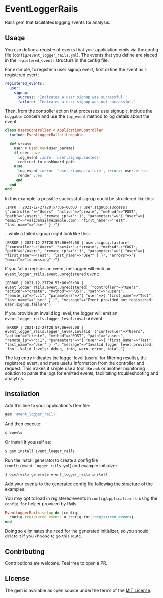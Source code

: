 # EventLoggerRails

Rails gem that facilitates logging events for analysis.

## Usage

You can define a registry of events that your application emits via the config file (`config/event_logger_rails.yml`).
The events that you define are placed in the `registered_events` structure in the config file.

For example, to register a user signup event, first define the event as a registered event:

```yaml
registered_events:
  user:
    signup:
      success: 'Indicates a user signup was successful.'
      failure: 'Indicates a user signup was not successful.'
```

Then, from the controller action that processes user signup's, include the `Loggable` concern and use the `log_event` method to log details about the event:

```ruby
class UsersController < ApplicationController
  include EventLoggerRails::Loggable

  def create
    user = User.new(user_params)
    if user.save
      log_event :info, 'user.signup.success'
      redirect_to dashboard_path
    else
      log_event :error, 'user.signup.failure', errors: user.errors
      render :new
     end
  end
end
```

In this example, a possible successful signup could be structured like this:

```
[INFO | 2021-12-27T20:57:06+00:00 | user.signup.success] {"controller"=>"Users", "action"=>"create", "method"=>"POST", "path"=>"/users", "remote_ip"=>"::1", "parameters"=>"{ "user"=>{ "email"=>"validemail@example.com", "first_name"=>"Test", "last_name"=>"User" } }"}
```

...while a failed signup might look like this:

```
[ERROR | 2021-12-27T20:57:06+00:00 | user.signup.failure] {"controller"=>"Users", "action"=>"create", "method"=>"POST", "path"=>"/users", "remote_ip"=>"::1", "parameters"=>"{ "user"=>{ "first_name"=>"Test", "last_name"=>"User" } }", "errors"=>"{ "email"=>"is missing" }"}
```

If you fail to register an event, the logger will emit an `event_logger_rails.event.unregistered` event:

```
[ERROR | 2021-12-27T20:57:06+00:00 | event_logger_rails.event.unregistered] {"controller"=>"Users", "action"=>"create", "method"=>"POST", "path"=>"/users", "remote_ip"=>"::1", "parameters"=>"{ "user"=>{ "first_name"=>"Test", "last_name"=>"User" } }", "message"=>"Event provided not registered: user.signup.failure"}
```

If you provide an invalid log level, the logger will emit an `event_logger_rails.logger_level.invalid` event:

```
[ERROR | 2021-12-27T20:57:06+00:00 | event_logger_rails.logger_level.invalid] {"controller"=>"Users", "action"=>"create", "method"=>"POST", "path"=>"/users", "remote_ip"=>"::1", "parameters"=>"{ "user"=>{ "first_name"=>"Test", "last_name"=>"User" } }", "message"=>"Invalid logger level provided: 'foo'. Valid levels: debug, info, warn, error, fatal."}
```

The log entry indicates the logger level (useful for filtering results), the registered event, and more useful information from the controller and request.
This makes it simple use a tool like `awk` or another monitoring solution to parse the logs for emitted events, facilitating troubleshooting and analytics.

## Installation

Add this line to your application's Gemfile:

```ruby
gem 'event_logger_rails'
```

And then execute:

```bash
$ bundle
```

Or install it yourself as:

```bash
$ gem install event_logger_rails
```

Run the install generator to create a config file (`config/event_logger_rails.yml`) and example initializer:

```bash
$ bin/rails generate event_logger_rails:install
```

Add your events to the generated config file following the structure of the examples.

You may opt to load in registered events in `config/application.rb` using the `config_for` helper provided by Rails.

```ruby
EventLoggerRails.setup do |config|
  config.registered_events = config_for[:registered_events]
end
```

Doing so eliminates the need for the generated initializer, so you should delete it if you choose to go this route.

## Contributing

Contributions are welcome. Feel free to open a PR.

## License

The gem is available as open source under the terms of the [MIT License](https://opensource.org/licenses/MIT).
